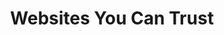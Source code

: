 ---
title: 'Websites You Can Trust'
description: 'Using the latest tools and trends, I create and promote websites that are blisteringly fast, accessible and great looking.'
icon: "laptop"
---